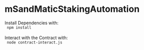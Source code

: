 # mSandMaticStakingAutomation

Install Dependencies with:
<br>
<code>
npm install
</code>
<br>
<br>
Interact with the Contract with:
<br>
<code>
node contract-interact.js
</code>
